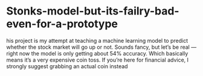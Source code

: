 # Stonks-model-but-its-failry-bad-even-for-a-prototype
his project is my attempt at teaching a machine learning model to predict whether the stock market will go up or not. Sounds fancy, but let’s be real — right now the model is only getting about 54% accuracy. Which basically means it’s a very expensive coin toss. If you’re here for financial advice, I strongly suggest grabbing an actual coin instead
